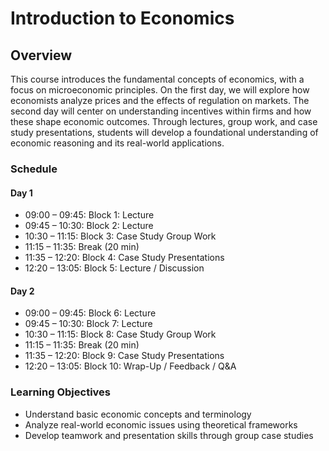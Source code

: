 # Introduction to Economics

## Overview
This course introduces the fundamental concepts of economics, with a focus on microeconomic principles. On the first day, we will explore how economists analyze prices and the effects of regulation on markets. The second day will center on understanding incentives within firms and how these shape economic outcomes. Through lectures, group work, and case study presentations, students will develop a foundational understanding of economic reasoning and its real-world applications.

### Schedule

#### Day 1

- 09:00 – 09:45: Block 1: Lecture
- 09:45 – 10:30: Block 2: Lecture
- 10:30 – 11:15: Block 3: Case Study Group Work
- 11:15 – 11:35: Break (20 min)
- 11:35 – 12:20: Block 4: Case Study Presentations
- 12:20 – 13:05: Block 5: Lecture / Discussion

#### Day 2

- 09:00 – 09:45: Block 6: Lecture
- 09:45 – 10:30: Block 7: Lecture
- 10:30 – 11:15: Block 8: Case Study Group Work
- 11:15 – 11:35: Break (20 min)
- 11:35 – 12:20: Block 9: Case Study Presentations
- 12:20 – 13:05: Block 10: Wrap-Up / Feedback / Q&A

### Learning Objectives
- Understand basic economic concepts and terminology
- Analyze real-world economic issues using theoretical frameworks
- Develop teamwork and presentation skills through group case studies